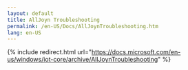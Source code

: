 ```yaml
---
layout: default
title: AllJoyn Troubleshooting
permalink: /en-US/Docs/AllJoynTroubleshooting.htm
lang: en-US
---
```

{% include redirect.html url="https://docs.microsoft.com/en-us/windows/iot-core/archive/AllJoynTroubleshooting" %}
